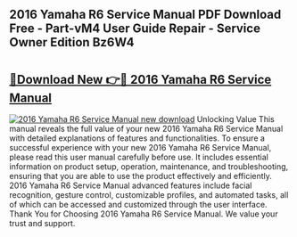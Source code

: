 ## 2016 Yamaha R6 Service Manual PDF Download Free - Part-vM4 User Guide Repair - Service Owner Edition Bz6W4

# <h2><a href="http://bc2799.oget.top/?id=2016+Yamaha+R6+Service+Manual">🔗Download New 👉🔴 2016 Yamaha R6 Service Manual</a></h2>

[![2016 Yamaha R6 Service Manual new download](https://i.imgur.com/5g1atiW.png)](http://bc2799.oget.top/?id=2016+Yamaha+R6+Service+Manual)
Unlocking Value This manual reveals the full value of your new 2016 Yamaha R6 Service Manual with detailed explanations of features and functionalities. To ensure a successful experience with your new 2016 Yamaha R6 Service Manual, please read this user manual carefully before use. It includes essential information on product setup, operation, maintenance, and troubleshooting, ensuring that you are able to use the product effectively and efficiently. 2016 Yamaha R6 Service Manual advanced features include facial recognition, gesture control, customizable profiles, and automated tasks, all of which can be accessed and customized through the user interface. Thank You for Choosing 2016 Yamaha R6 Service Manual. We value your trust and support.
